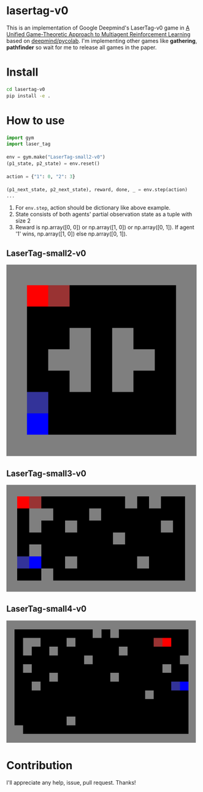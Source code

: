 # lasertag-v0

This is an implementation of Google Deepmind's LaserTag-v0 game in [A Unified Game-Theoretic Approach to Multiagent Reinforcement Learning](https://arxiv.org/abs/1711.00832) based on [deepmind/pycolab](https://github.com/deepmind/pycolab). I'm implementing other games like **gathering**, **pathfinder** so wait for me to release all games in the paper.

# Install
```bash
cd lasertag-v0
pip install -e .
```

# How to use
```python
import gym
import laser_tag

env = gym.make("LaserTag-small2-v0")
(p1_state, p2_state) = env.reset()

action = {"1": 0, "2": 3}

(p1_next_state, p2_next_state), reward, done, _ = env.step(action)
...
```

1. For `env.step`, action should be dictionary like above example.
2. State consists of both agents' partial observation state as a tuple with size 2
3. Reward is np.array([0, 0]) or np.array([1, 0]) or np.array([0, 1]). If agent '1' wins, np.array([1, 0]) else np.array([0, 1]).

## LaserTag-small2-v0
![small2](figs/small2.png)

## LaserTag-small3-v0
![small4](figs/small3.png)

## LaserTag-small4-v0
![small4](figs/small4.png)

# Contribution
I'll appreciate any help, issue, pull request. Thanks!